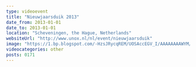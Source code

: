 ```yaml
---
type: videoevent
title: "Nieuwjaarsduik 2013"
date_from: 2013-01-01
date_to: 2013-01-01
location: "Scheveningen, the Hague, Netherlands"
websiteUrl: "http://www.unox.nl/nl/event/nieuwjaarsduik‎"
image: "https://1.bp.blogspot.com/-HzsJRycqREM/UOSAccEGV_I/AAAAAAAAWYM/C0ZmdNWA-hg/s1600/dsc06502.picasaweb.jpg"
videocategories: other
posts: 0171
---
```

